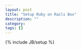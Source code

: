 ```yaml
---
layout: post
title: "Setup Ruby on Rails Box"
description: ""
category: 
tags: []
---
```

{% include JB/setup %}
